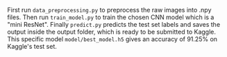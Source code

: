 First run `data_preprocessing.py` to preprocess the raw images into .npy files.
Then run `train_model.py` to train the chosen CNN model which is a "mini ResNet".
Finally `predict.py` predicts the test set labels and saves the output inside the output folder, which is ready to be submitted to Kaggle.
This specific model `model/best_model.h5` gives an accuracy of 91.25% on Kaggle's test set.
